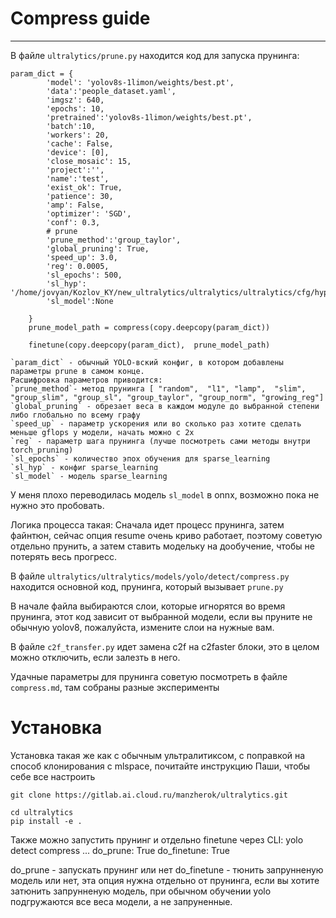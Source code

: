 # Compress guide

---

В файле `ultralytics/prune.py` находится код для запуска прунинга:

```
param_dict = {
        'model': 'yolov8s-1limon/weights/best.pt',
        'data':'people_dataset.yaml',
        'imgsz': 640,
        'epochs': 10,
        'pretrained':'yolov8s-1limon/weights/best.pt',
        'batch':10,
        'workers': 20,
        'cache': False,
        'device': [0],
        'close_mosaic': 15,
        'project':'',
        'name':'test',
        'exist_ok': True,
        'patience': 30,
        'amp': False,
        'optimizer': 'SGD',
        'conf': 0.3,
        # prune
        'prune_method':'group_taylor',
        'global_pruning': True,
        'speed_up': 3.0,
        'reg': 0.0005,
        'sl_epochs': 500,
        'sl_hyp': '/home/jovyan/Kozlov_KY/new_ultralytics/ultralytics/ultralytics/cfg/hyp.scratch.sl.yaml',
        'sl_model':None

    }
    prune_model_path = compress(copy.deepcopy(param_dict))

    finetune(copy.deepcopy(param_dict),  prune_model_path)
```

```
`param_dict` - обычный YOLO-вский конфиг, в котором добавлены параметры prune в самом конце.
Расшифровка параметров приводится:
`prune_method`- метод прунинга [ "random",  "l1", "lamp",  "slim", "group_slim", "group_sl", "group_taylor", "group_norm", "growing_reg"]
`global_pruning` - обрезает веса в каждом модуле до выбранной степени либо глобально по всему графу
`speed_up` - параметр ускорения или во сколько раз хотите сделать меньше gflops у модели, начать можно с 2х
`reg` - параметр шага прунинга (лучше посмотреть сами методы внутри torch_pruning)
`sl_epochs` - количество эпох обучения для sparse_learning
`sl_hyp` - конфиг sparse_learning
`sl_model` - модель sparse_learning
```

У меня плохо переводилась модель `sl_model` в onnx, возможно пока не нужно это пробовать.

Логика процесса такая: Сначала идет процесс прунинга, затем файнтюн, сейчас опция resume очень криво работает, поэтому советую отдельно прунить, а затем ставить модельку на дообучение, чтобы не потерять весь прогресс.

В файле `ultralytics/ultralytics/models/yolo/detect/compress.py`
находится основной код, прунинга, который вызывает `prune.py`

В начале файла выбираются слои, которые игнорятся во время прунинга, этот код зависит от выбранной модели, если вы пруните не обычную yolov8, пожалуйста, измените слои на нужные вам.

В файле `c2f_transfer.py` идет замена c2f на с2faster блоки, это в целом можно отключить, если залезть в него.

Удачные параметры для прунинга советую посмотреть в файле `compress.md`, там собраны разные эксперименты

# Установка

Установка такая же как с обычным ультралитиксом, с поправкой на способ клонирования с mlspace, почитайте инструкцию Паши, чтобы себе все настроить

```
git clone https://gitlab.ai.cloud.ru/manzherok/ultralytics.git
```

```
cd ultralytics
pip install -e .
```

Также можно запустить прунинг и отдельно finetune через CLI:
yolo detect compress ... do_prune: True do_finetune: True

do_prune - запускать прунинг или нет
do_finetune - тюнить запрунненую модель или нет, эта опция нужна отдельно от прунинга, если вы хотите затюнить запрунненую модель, при обычном обучении yolo подгружаются все веса модели, а не запруненные.
